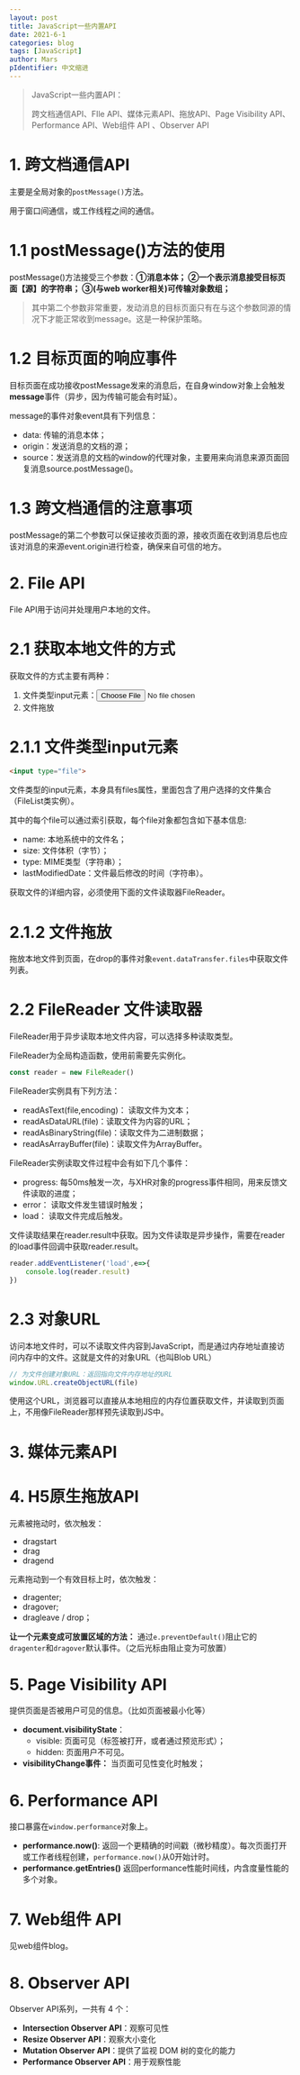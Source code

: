 ```yaml
---
layout: post
title: JavaScript一些内置API
date: 2021-6-1
categories: blog
tags: [JavaScript]
author: Mars
pIdentifier: 中文缩进
---
```


> JavaScript一些内置API： 
>
> 跨文档通信API、FIle API、媒体元素API、拖放API、Page Visibility API、Performance API、Web组件 API 、Observer API

# 1. 跨文档通信API

主要是全局对象的`postMessage()`方法。

用于窗口间通信，或工作线程之间的通信。

# 1.1 postMessage()方法的使用

postMessage()方法接受三个参数：**①消息本体； ②一个表示消息接受目标页面【源】的字符串； ③(与web worker相关)可传输对象数组；**

> 其中第二个参数非常重要，发动消息的目标页面只有在与这个参数同源的情况下才能正常收到message。这是一种保护策略。

# 1.2 目标页面的响应事件

目标页面在成功接收postMessage发来的消息后，在自身window对象上会触发**message**事件（异步，因为传输可能会有时延）。

message的事件对象event具有下列信息：

- data: 传输的消息本体；
- origin：发送消息的文档的源；
- source：发送消息的文档的window的代理对象，主要用来向消息来源页面回复消息source.postMessage()。

# 1.3 跨文档通信的注意事项

postMessage的第二个参数可以保证接收页面的源，接收页面在收到消息后也应该对消息的来源event.origin进行检查，确保来自可信的地方。

# 2. File API

File API用于访问并处理用户本地的文件。

# 2.1 获取本地文件的方式

获取文件的方式主要有两种：

1. 文件类型input元素：<input type="file">
2. 文件拖放

# 2.1.1 文件类型input元素

```html
<input type="file">
```

文件类型的input元素，本身具有files属性，里面包含了用户选择的文件集合（FileList类实例）。

其中的每个file可以通过索引获取，每个file对象都包含如下基本信息:

- name: 本地系统中的文件名；
- size: 文件体积（字节）；
- type: MIME类型（字符串）；
- lastModifiedDate：文件最后修改的时间（字符串）。

获取文件的详细内容，必须使用下面的文件读取器FileReader。

# 2.1.2 文件拖放

拖放本地文件到页面，在drop的事件对象`event.dataTransfer.files`中获取文件列表。

# 2.2 FileReader 文件读取器

FileReader用于异步读取本地文件内容，可以选择多种读取类型。

FileReader为全局构造函数，使用前需要先实例化。

```js
const reader = new FileReader()
```

FileReader实例具有下列方法：

- readAsText(file,encoding)： 读取文件为文本；
- readAsDataURL(file)：读取文件为内容的URL；
- readAsBinaryString(file)：读取文件为二进制数据；
- readAsArrayBuffer(file)：读取文件为ArrayBuffer。

FileReader实例读取文件过程中会有如下几个事件：

- progress: 每50ms触发一次，与XHR对象的progress事件相同，用来反馈文件读取的进度；
- error： 读取文件发生错误时触发；
- load： 读取文件完成后触发。

文件读取结果在reader.result中获取。因为文件读取是异步操作，需要在reader的load事件回调中获取reader.result。

```js
reader.addEventListener('load',e=>{
    console.log(reader.result)
})
```

# 2.3 对象URL

访问本地文件时，可以不读取文件内容到JavaScript，而是通过内存地址直接访问内存中的文件。这就是文件的对象URL（也叫Blob URL）

```js
// 为文件创建对象URL：返回指向文件内存地址的URL
window.URL.createObjectURL(file)
```

使用这个URL，浏览器可以直接从本地相应的内存位置获取文件，并读取到页面上，不用像FileReader那样预先读取到JS中。


# 3. 媒体元素API

<!-- // todo -->

# 4. H5原生拖放API

元素被拖动时，依次触发：

- dragstart
- drag
- dragend

元素拖动到一个有效目标上时，依次触发：

- dragenter;
- dragover;
- dragleave / drop；

**让一个元素变成可放置区域的方法：** 通过`e.preventDefault()`阻止它的`dragenter`和`dragover`默认事件。（之后光标由阻止变为可放置）

# 5. Page Visibility API

提供页面是否被用户可见的信息。（比如页面被最小化等）

- **document.visibilityState**：
  - visible: 页面可见（标签被打开，或者通过预览形式）；
  - hidden: 页面用户不可见。
- **visibilityChange事件：** 当页面可见性变化时触发；

# 6. Performance API

接口暴露在`window.performance`对象上。

- **performance.now()**: 返回一个更精确的时间戳（微秒精度）。每次页面打开或工作者线程创建，`performance.now()`从0开始计时。
- **performance.getEntries()** 返回performance性能时间线，内含度量性能的多个对象。

# 7. Web组件 API 

见web组件blog。

# 8. Observer API

 Observer API系列，一共有 4 个：

- **Intersection Observer API**：观察可见性
- **Resize Observer API**：观察大小变化
- **Mutation Observer API**：提供了监视 DOM 树的变化的能力
- **Performance Observer API**：用于观察性能


